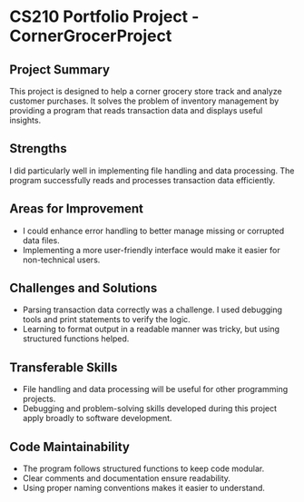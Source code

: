 # CS210 Portfolio Project - CornerGrocerProject

## Project Summary
This project is designed to help a corner grocery store track and analyze customer purchases. It solves the problem of inventory management by providing a program that reads transaction data and displays useful insights.

## Strengths
I did particularly well in implementing file handling and data processing. The program successfully reads and processes transaction data efficiently.

## Areas for Improvement
- I could enhance error handling to better manage missing or corrupted data files.
- Implementing a more user-friendly interface would make it easier for non-technical users.

## Challenges and Solutions
- Parsing transaction data correctly was a challenge. I used debugging tools and print statements to verify the logic.
- Learning to format output in a readable manner was tricky, but using structured functions helped.

## Transferable Skills
- File handling and data processing will be useful for other programming projects.
- Debugging and problem-solving skills developed during this project apply broadly to software development.

## Code Maintainability
- The program follows structured functions to keep code modular.
- Clear comments and documentation ensure readability.
- Using proper naming conventions makes it easier to understand.
